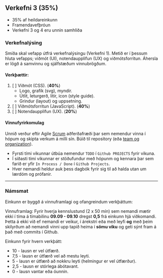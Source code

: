 ## Verkefni 3 (35%)
- 35% af heildareinkunn
- Framendavefþróun
- Verkefni 3 og 4 eru unnin samhliða 

### Verkefnalýsing 
Smíða skal vefapp útfrá verkefnalýsingu (Verkefni 1). Metið er í þessum hluta vefapps; viðmót (UI), notendaupplifun (UX) og viðmótsforritun. Áhersla er lögð á samvinnu og sjálfstæðum vinnubrögðum.

#### Verkþættir:

1. [ ] Viðmót (CSS). (**40%**)
    - Logo, grafík (svg), myndir. 
    - Útlit, leturgerð, litir, icon (style guide).
    - Grindur (layout) og uppsetning.
1. [ ] Viðmótsforritun (JavaScript). (**40%**)
1. [ ] Notendaupplifun (UX). (**20%**)


#### Vinnufyrirkomulag
Unnið verður eftir Agile [Scrum](https://www.scrum.org/learning-series/what-is-scrum/) aðferðafræði þar sem nemendur vinna í hópum og skipta verkum á milli sín. Búið til repository (eða [team og organization](https://github.com/collab-uniba/socialcde4eclipse/wiki/How-to-setup-a-GitHub-organization,-project-and-team)).
- Fyrsti tími vikunnar útbúa nemendur `TODO` í `Github PROJECTS` fyrir vikuna.
- Í síðasti tími vikunnar er stöðufundur með hópunm og kennara þar sem farið er yfir `In Process / Done` í `Github Projects`. 
- Hver nemandi heldur auk þess dagbók fyrir sig til að halda utan um lærdóm og prófanir.
  
---

### Námsmat 

Einkunn er byggð á vinnuframlagi og ofangreindum verkþáttum:

Vinnuframlag:
Fyrir hverja kennslustund (2 x 50 mín) sem nemandi mætir ekki í tíma á tímabilinu **09.09 - 09.10**  dregst **0,5** frá einkunn hjá viðkomandi. <br>
Þetta á ekki við ef nemandi er veikur, í árekstri eða með leyfi **og** með þeim skilyrðum að nemandi vinni upp tapið heima í **sömu viku** og geti sýnt fram á það með commits í Github.

Einkunn fyrir hvern verkþátt:
- 10 - lausn er vel útfærð.
- 7,5 - lausn er útfærð vel að mestu leyti.
- 5 - lausn er útfærð að nokkru leyti (helmingur er vel útfærður).
- 2,5 - lausn er stórlega ábótavant.
- 0 - lausn vantar eða óunnin.
